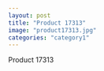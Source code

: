 ```yaml
---
layout: post
title: "Product 17313"
image: "product17313.jpg"
categories: "category1"
---
```

Product 17313
